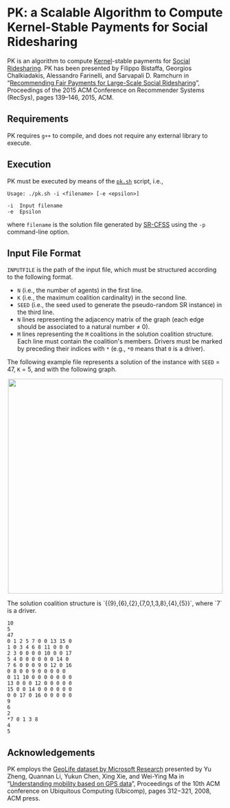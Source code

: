PK: a Scalable Algorithm to Compute Kernel-Stable Payments for Social Ridesharing
===================
PK is an algorithm to compute [Kernel](https://en.wikipedia.org/wiki/Cooperative_game_theory#The_kernel)-stable payments for [Social Ridesharing](http://www.aaai.org/ocs/index.php/AAAI/AAAI15/paper/download/9622/9303). PK has been presented by Filippo Bistaffa, Georgios Chalkiadakis, Alessandro Farinelli, and Sarvapali D. Ramchurn in “[Recommending Fair Payments for Large-Scale Social Ridesharing](http://dx.doi.org/10.1145/2792838.2800177)”, Proceedings of the 2015 ACM Conference on Recommender Systems (RecSys), pages 139–146, 2015, ACM.

Requirements
----------
PK requires `g++` to compile, and does not require any external library to execute.

Execution
----------
PK must be executed by means of the [`pk.sh`](pk.sh) script, i.e.,
```
Usage: ./pk.sh -i <filename> [-e <epsilon>]

-i	Input filename
-e	Epsilon
```
where `filename` is the solution file generated by [SR-CFSS](https://github.com/filippobistaffa/SR-CFSS) using the `-p` command-line option.

Input File Format
----------
`INPUTFILE` is the path of the input file, which must be structured according to the following format.

  * `N` (i.e., the number of agents) in the first line.
  * `K` (i.e., the maximum coalition cardinality) in the second line.
  * `SEED` (i.e., the seed used to generate the pseudo-random SR instance) in the third line.
  * `N` lines representing the adjacency matrix of the graph (each edge should be associated to a natural number ≠ 0).
  * `M` lines representing the `M` coalitions in the solution coalition structure. Each line must contain the coalition's members. Drivers must be marked by preceding their indices with `*` (e.g., `*0` means that `0` is a driver).

The following example file represents a solution of the instance with `SEED` = 47, `K` = 5, and with the following graph.
<p align="center"><img src="http://i.imgur.com/cFGCpbz.png" width="500" /></p>
The solution coalition structure is `{{9},{6},{2},{7,0,1,3,8},{4},{5}}`, where `7` is a driver. 

```
10
5
47
0 1 2 5 7 0 0 13 15 0
1 0 3 4 6 8 11 0 0 0
2 3 0 0 0 0 10 0 0 17
5 4 0 0 0 0 0 0 14 0
7 6 0 0 0 9 0 12 0 16
0 8 0 0 9 0 0 0 0 0
0 11 10 0 0 0 0 0 0 0
13 0 0 0 12 0 0 0 0 0
15 0 0 14 0 0 0 0 0 0
0 0 17 0 16 0 0 0 0 0
9
6
2
*7 0 1 3 8
4
5
```

Acknowledgements
----------
PK employs the [GeoLife dataset by Microsoft Research](http://research.microsoft.com/en-us/projects/geolife) presented by Yu Zheng, Quannan Li, Yukun Chen, Xing Xie, and Wei-Ying Ma in “[Understanding mobility based on GPS data](https://www.microsoft.com/en-us/research/publication/understanding-mobility-based-on-gps-data)”, Proceedings of the 10th ACM conference on Ubiquitous Computing (Ubicomp), pages 312−321, 2008, ACM press.
